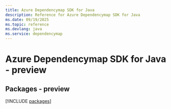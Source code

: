 ```yaml
---
title: Azure Dependencymap SDK for Java
description: Reference for Azure Dependencymap SDK for Java
ms.date: 09/19/2025
ms.topic: reference
ms.devlang: java
ms.service: dependencymap
---
```

# Azure Dependencymap SDK for Java - preview
## Packages - preview
[!INCLUDE [packages](dependencymap-index.md)]
